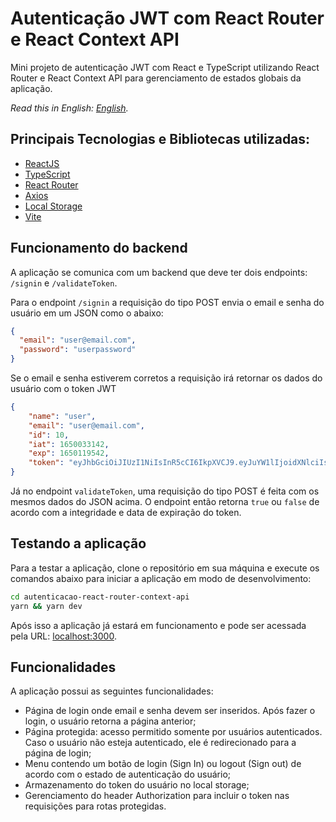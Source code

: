 # Autenticação JWT com React Router e React Context API

Mini projeto de autenticação JWT com React e TypeScript utilizando React Router e React Context API para gerenciamento de estados globais da aplicação.

_Read this in English: [English](README.en.md)._

## Principais Tecnologias e Bibliotecas utilizadas:

- [ReactJS](https://reactjs.org/)
- [TypeScript](https://www.typescriptlang.org/)
- [React Router](https://reactrouter.com/)
- [Axios](https://axios-http.com/docs/intro)
- [Local Storage](https://developer.mozilla.org/pt-BR/docs/Web/API/Window/localStorage)
- [Vite](https://vitejs.dev/)

## Funcionamento do backend

A aplicação se comunica com um backend que deve ter dois endpoints: `/signin` e `/validateToken`.

Para o endpoint `/signin` a requisição do tipo POST envia o email e senha do usuário em um JSON como o abaixo:

```json
{
  "email": "user@email.com",
  "password": "userpassword"
}
```

Se o email e senha estiverem corretos a requisição irá retornar os dados do usuário com o token JWT

```json
{
	"name": "user",
	"email": "user@email.com",
	"id": 10,
	"iat": 1650033142,
	"exp": 1650119542,
	"token": "eyJhbGciOiJIUzI1NiIsInR5cCI6IkpXVCJ9.eyJuYW1lIjoidXNlciIsImVtYWlsIjoidXNlckBlbWFpbC5jb20iLCJpZCI6MTAsImlhdCI6MTY1MDAzMzE0MiwiZXhwIjoxNjUwMTE5NTQyfQ.xkJDeh27qKlAnGxWhOtijSr8iRVnRVVs0Ko__Rh59pU"
}
```

Já no endpoint `validateToken`, uma requisição do tipo POST é feita com os mesmos dados do JSON acima. O endpoint então retorna `true` ou `false` de acordo com a integridade e data de expiração do token.

## Testando a aplicação

Para a testar a aplicação, clone o repositório em sua máquina e execute os comandos abaixo para iniciar a aplicação em modo de desenvolvimento:

```bash
cd autenticacao-react-router-context-api
yarn && yarn dev
```

Após isso a aplicação já estará em funcionamento e pode ser acessada pela URL: [localhost:3000](http://localhost:3000).

## Funcionalidades

A aplicação possui as seguintes funcionalidades:

- Página de login onde email e senha devem ser inseridos. Após fazer o login, o usuário retorna a página anterior;
- Página protegida: acesso permitido somente por usuários autenticados. Caso o usuário não esteja autenticado, ele é redirecionado para a página de login;
- Menu contendo um botão de login (Sign In) ou logout (Sign out) de acordo com o estado de autenticação do usuário;
- Armazenamento do token do usuário no local storage;
- Gerenciamento do header Authorization para incluir o token nas requisições para rotas protegidas.